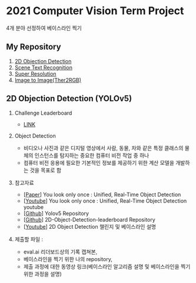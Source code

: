 # 2021 Computer Vision Term Project
4개 분야 선정하여 베이스라인 찍기
## My Repository
1. [2D Objection Detection](https://github.com/JYEDU/CV_YOLOv5)
2. [Scene Text Recognition](https://github.com/JYEDU/CV_Scene-Text-Recognition)
3. [Super Resolution](https://github.com/JYEDU/CV_Super-Resolution)
4. [Image to Image(Ther2RGB)](https://github.com/JYEDU/CV_Image-To-Image)


## 2D Objection Detection (YOLOv5)

1. Challenge Leaderboard
    - [LINK](http://203.250.148.129:3088/web/challenges/challenge-page/24/overview)
    
2. Object Detection
    - 비디오나 사진과 같은 디지털 영상에서 사람, 동물, 차와 같은 특정 클래스의 물체의 인스턴스를 탐지하는 중요한 컴퓨터 비전 작업 중 하나
    - 컴퓨터 비전 응용에 필요한 기본적인 정보를 제공하기 위한 계산 모델을 개발하는 것을 목표로 함

3. 참고자료
    - [[Paper](https://pjreddie.com/media/files/papers/yolo_1.pdf)] You look only once : Unified, Real-Time Object Detection
    - [[Youtube](https://www.youtube.com/watch?v=NM6lrxy0bxs)] You look only once : Unified, Real-Time Object Detection youtube
    - [[Github](https://github.com/ultralytics/yolov5)] Yolov5 Repository
    - [[Github](https://github.com/trancis31444/2D-Object-Detection-leaderboard)] 2D-Object-Detection-leaderboard Repository
    - [[Youtube](https://www.youtube.com/watch?v=V1lnjEATIlU)] 2D Object Detection 챌린지 및 베이스라인 설명

4. 제출할 파일 : 
    - eval.ai 리더보드상의 기록 캡쳐본, 
    - 베이스라인을 찍기 위한 나의 repository, 
    - 제출 과정에 대한 동영상 링크(베이스라인 알고리즘 설명 및 베이스라인을 찍기 위한 과정을 설명)
